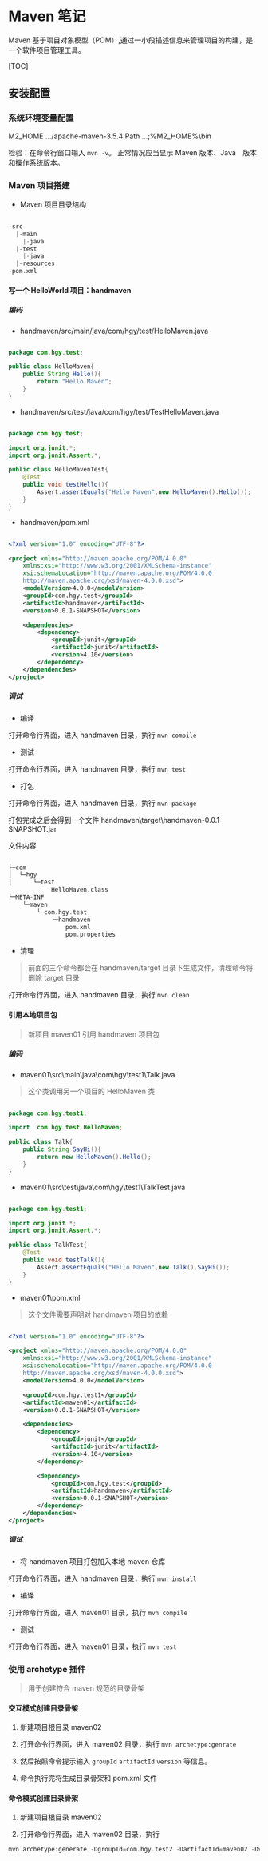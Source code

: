 # Maven 笔记

Maven 基于项目对象模型（POM）,通过一小段描述信息来管理项目的构建，是一个软件项目管理工具。

[TOC]

## 安装配置

### 系统环境变量配置

M2_HOME .../apache-maven-3.5.4
Path ...;%M2_HOME%\bin

检验：在命令行窗口输入 `mvn -v`。 正常情况应当显示 Maven 版本、Java　版本和操作系统版本。


### Maven 项目搭建

* Maven 项目目录结构

```c

-src
  |-main
    |-java
  |-test
    |-java
  |-resources
-pom.xml

```

#### 写一个 HelloWorld 项目：handmaven

##### 编码

* handmaven/src/main/java/com/hgy/test/HelloMaven.java

```java

package com.hgy.test;

public class HelloMaven{
    public String Hello(){
        return "Hello Maven";
    }
}

```

* handmaven/src/test/java/com/hgy/test/TestHelloMaven.java

```java

package com.hgy.test;

import org.junit.*;
import org.junit.Assert.*;

public class HelloMavenTest{
    @Test
    public void testHello(){
        Assert.assertEquals("Hello Maven",new HelloMaven().Hello());
    }
}

```

* handmaven/pom.xml

```xml

<?xml version="1.0" encoding="UTF-8"?>

<project xmlns="http://maven.apache.org/POM/4.0.0"
    xmlns:xsi="http://www.w3.org/2001/XMLSchema-instance"
    xsi:schemaLocation="http://maven.apache.org/POM/4.0.0
    http://maven.apache.org/xsd/maven-4.0.0.xsd">
    <modelVersion>4.0.0</modelVersion>
    <groupId>com.hgy.test</groupId>
    <artifactId>handmaven</artifactId>
    <version>0.0.1-SNAPSHOT</version>

    <dependencies>
        <dependency>
            <groupId>junit</groupId>
            <artifactId>junit</artifactId>
            <version>4.10</version>
        </dependency>
    </dependencies>
</project>

```

##### 调试

* 编译

打开命令行界面，进入 handmaven 目录，执行 `mvn compile`

* 测试

打开命令行界面，进入 handmaven 目录，执行 `mvn test`

* 打包

打开命令行界面，进入 handmaven 目录，执行 `mvn package`

打包完成之后会得到一个文件 handmaven\target\handmaven-0.0.1-SNAPSHOT.jar

文件内容

```c

├─com
│  └─hgy
│      └─test
            HelloMaven.class
└─META-INF
    └─maven
        └─com.hgy.test
            └─handmaven
                pom.xml
                pom.properties
```

* 清理

> 前面的三个命令都会在 handmaven/target 目录下生成文件，清理命令将删除 target 目录

打开命令行界面，进入 handmaven 目录，执行 `mvn clean`

#### 引用本地项目包

> 新项目 maven01 引用 handmaven 项目包

##### 编码

* maven01\src\main\java\com\hgy\test1\Talk.java

> 这个类调用另一个项目的 HelloMaven 类

```java

package com.hgy.test1;

import  com.hgy.test.HelloMaven;

public class Talk{
    public String SayHi(){
        return new HelloMaven().Hello();
    }
}

```

* maven01\src\test\java\com\hgy\test1\TalkTest.java

```java

package com.hgy.test1;

import org.junit.*;
import org.junit.Assert.*;

public class TalkTest{
    @Test
    public void testTalk(){
        Assert.assertEquals("Hello Maven",new Talk().SayHi());
    }
}

```

* maven01\pom.xml

> 这个文件需要声明对 handmaven 项目的依赖

```xml

<?xml version="1.0" encoding="UTF-8"?>

<project xmlns="http://maven.apache.org/POM/4.0.0"
    xmlns:xsi="http://www.w3.org/2001/XMLSchema-instance"
    xsi:schemaLocation="http://maven.apache.org/POM/4.0.0
    http://maven.apache.org/xsd/maven-4.0.0.xsd">
    <modelVersion>4.0.0</modelVersion>

    <groupId>com.hgy.test1</groupId>
    <artifactId>maven01</artifactId>
    <version>0.0.1-SNAPSHOT</version>

    <dependencies>
        <dependency>
            <groupId>junit</groupId>
            <artifactId>junit</artifactId>
            <version>4.10</version>
        </dependency>

        <dependency>
            <groupId>com.hgy.test</groupId>
            <artifactId>handmaven</artifactId>
            <version>0.0.1-SNAPSHOT</version>
        </dependency>
    </dependencies>
</project>

```

##### 调试

* 将 handmaven 项目打包加入本地 maven 仓库

打开命令行界面，进入 handmaven 目录，执行 `mvn install`

* 编译

打开命令行界面，进入 maven01 目录，执行 `mvn compile`

* 测试

打开命令行界面，进入 maven01 目录，执行 `mvn test`

### 使用 archetype 插件

> 用于创建符合 maven 规范的目录骨架

#### 交互模式创建目录骨架

1. 新建项目根目录 maven02

2. 打开命令行界面，进入 maven02 目录，执行 `mvn archetype:genrate`

3. 然后按照命令提示输入 `groupId` `artifactId` `version` 等信息。

4. 命令执行完将生成目录骨架和 pom.xml 文件

#### 命令模式创建目录骨架

1. 新建项目根目录 maven02

2. 打开命令行界面，进入 maven02 目录，执行

```c
mvn archetype:generate -DgroupId=com.hgy.test2 -DartifactId=maven02 -Dversion=1.0.0-SNAPSHOT -Dpackage=com.hgy.test2
```

